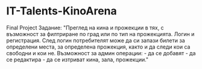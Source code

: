 # IT-Talents-KinoArena
Final Project
Задание:  "Преглед на кина и прожекции в тях, с възможност за филтриране по град или по тип на прожекцията.
          Логин и регистрация.
          След логин потребителят може да си запази билети за определени места, за определена прожекция, както и да следи кои са свободни и кои не.
          Възможност за админ операции:
            		- да се добавят
            		- да се редактира
	            	- да се изтриват
          кина, зала, прожекции."
